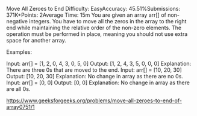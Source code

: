 Move All Zeroes to End
Difficulty: EasyAccuracy: 45.51%Submissions: 371K+Points: 2Average Time: 15m
You are given an array arr[] of non-negative integers. You have to move all the zeros in the array to the right end while maintaining the relative order of the non-zero elements. The operation must be performed in place, meaning you should not use extra space for another array.

Examples:

Input: arr[] = [1, 2, 0, 4, 3, 0, 5, 0]
Output: [1, 2, 4, 3, 5, 0, 0, 0]
Explanation: There are three 0s that are moved to the end.
Input: arr[] = [10, 20, 30]
Output: [10, 20, 30]
Explanation: No change in array as there are no 0s.
Input: arr[] = [0, 0]
Output: [0, 0]
Explanation: No change in array as there are all 0s.


https://www.geeksforgeeks.org/problems/move-all-zeroes-to-end-of-array0751/1

